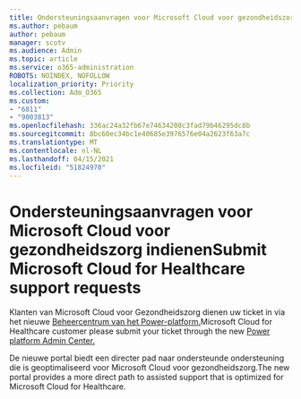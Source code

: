 ```yaml
---
title: Ondersteuningsaanvragen voor Microsoft Cloud voor gezondheidszorg indienen
ms.author: pebaum
author: pebaum
manager: scotv
ms.audience: Admin
ms.topic: article
ms.service: o365-administration
ROBOTS: NOINDEX, NOFOLLOW
localization_priority: Priority
ms.collection: Adm_O365
ms.custom:
- "6811"
- "9003813"
ms.openlocfilehash: 336ac24a32fb67e74634208c3fad79b46295dc8b
ms.sourcegitcommit: 8bc60ec34bc1e40685e3976576e04a2623f63a7c
ms.translationtype: MT
ms.contentlocale: nl-NL
ms.lasthandoff: 04/15/2021
ms.locfileid: "51824970"
---
```

# <a name="submit-microsoft-cloud-for-healthcare-support-requests"></a><span data-ttu-id="f67be-102">Ondersteuningsaanvragen voor Microsoft Cloud voor gezondheidszorg indienen</span><span class="sxs-lookup"><span data-stu-id="f67be-102">Submit Microsoft Cloud for Healthcare support requests</span></span>

<span data-ttu-id="f67be-103">Klanten van Microsoft Cloud voor Gezondheidszorg dienen uw ticket in via het nieuwe [Beheercentrum van het Power-platform.](https://admin.powerplatform.microsoft.com/support?newTicket&product=Flow)</span><span class="sxs-lookup"><span data-stu-id="f67be-103">Microsoft Cloud for Healthcare  customer please submit your ticket through the new [Power platform Admin Center.](https://admin.powerplatform.microsoft.com/support?newTicket&product=Flow)</span></span>

<span data-ttu-id="f67be-104">De nieuwe portal biedt een directer pad naar ondersteunde ondersteuning die is geoptimaliseerd voor Microsoft Cloud voor gezondheidszorg.</span><span class="sxs-lookup"><span data-stu-id="f67be-104">The new portal provides a more direct path to assisted support that is optimized for  Microsoft Cloud for Healthcare.</span></span>
